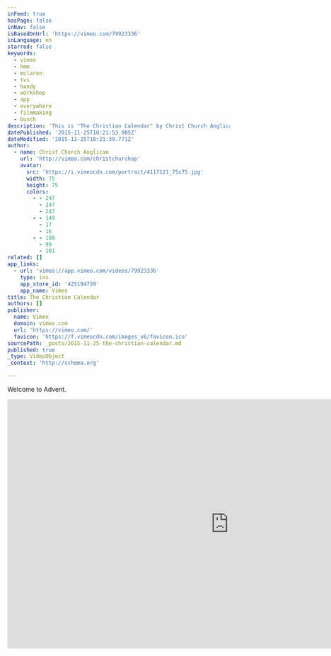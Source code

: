 ```yaml
---
inFeed: true
hasPage: false
inNav: false
isBasedOnUrl: 'https://vimeo.com/79923336'
inLanguage: en
starred: false
keywords:
  - vimeo
  - hmm
  - mclaren
  - tvs
  - handy
  - workshop
  - app
  - everywhere
  - filmmaking
  - bunch
description: 'This is "The Christian Calendar" by Christ Church Anglican on Vimeo, the home for high quality videos and the people who love them.'
datePublished: '2015-11-25T10:21:53.905Z'
dateModified: '2015-11-25T10:21:39.771Z'
author:
  - name: Christ Church Anglican
    url: 'http://vimeo.com/christchurchop'
    avatar:
      src: 'https://i.vimeocdn.com/portrait/4117121_75x75.jpg'
      width: 75
      height: 75
      colors:
        - - 247
          - 247
          - 247
        - - 149
          - 17
          - 16
        - - 188
          - 99
          - 101
related: []
app_links:
  - url: 'vimeo://app.vimeo.com/videos/79923336'
    type: ios
    app_store_id: '425194759'
    app_name: Vimeo
title: The Christian Calendar
authors: []
publisher:
  name: Vimeo
  domain: vimeo.com
  url: 'https://vimeo.com/'
  favicon: 'https://f.vimeocdn.com/images_v6/favicon.ico'
sourcePath: _posts/2015-11-25-the-christian-calendar.md
published: true
_type: VideoObject
_context: 'http://schema.org'

---
```

Welcome to Advent.  

<iframe src="https://cdn.embedly.com/widgets/media.html?src=https%3A%2F%2Fplayer.vimeo.com%2Fvideo%2F79923336&amp;url=https%3A%2F%2Fvimeo.com%2F79923336&amp;image=http%3A%2F%2Fi.vimeocdn.com%2Fvideo%2F455720863_1280.jpg&amp;key=b7d04c9b404c499eba89ee7072e1c4f7&amp;type=text%2Fhtml&amp;schema=vimeo" width="1000" height="563" scrolling="no" frameborder="0" allowfullscreen="allowfullscreen" style=""></iframe>